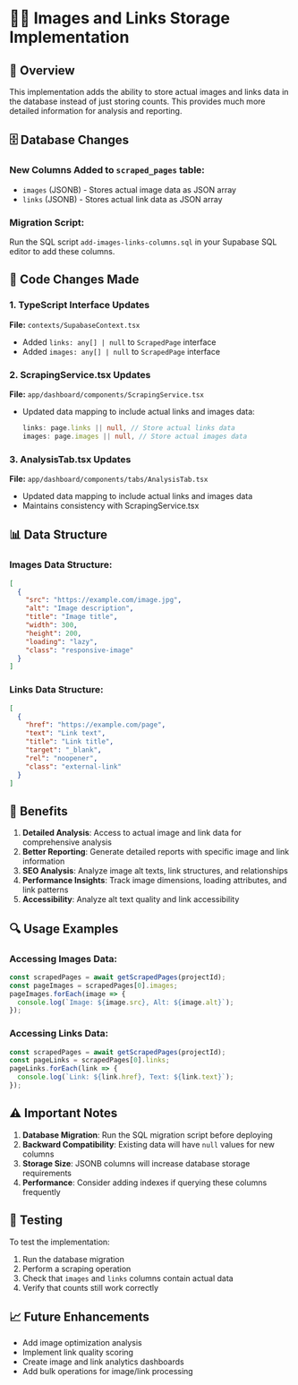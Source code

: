 # 📸🔗 Images and Links Storage Implementation

## 🎯 **Overview**
This implementation adds the ability to store actual images and links data in the database instead of just storing counts. This provides much more detailed information for analysis and reporting.

## 🗄️ **Database Changes**

### **New Columns Added to `scraped_pages` table:**
- `images` (JSONB) - Stores actual image data as JSON array
- `links` (JSONB) - Stores actual link data as JSON array

### **Migration Script:**
Run the SQL script `add-images-links-columns.sql` in your Supabase SQL editor to add these columns.

## 🔧 **Code Changes Made**

### **1. TypeScript Interface Updates**
**File:** `contexts/SupabaseContext.tsx`
- Added `links: any[] | null` to `ScrapedPage` interface
- Added `images: any[] | null` to `ScrapedPage` interface

### **2. ScrapingService.tsx Updates**
**File:** `app/dashboard/components/ScrapingService.tsx`
- Updated data mapping to include actual links and images data:
  ```typescript
  links: page.links || null, // Store actual links data
  images: page.images || null, // Store actual images data
  ```

### **3. AnalysisTab.tsx Updates**
**File:** `app/dashboard/components/tabs/AnalysisTab.tsx`
- Updated data mapping to include actual links and images data
- Maintains consistency with ScrapingService.tsx

## 📊 **Data Structure**

### **Images Data Structure:**
```json
[
  {
    "src": "https://example.com/image.jpg",
    "alt": "Image description",
    "title": "Image title",
    "width": 300,
    "height": 200,
    "loading": "lazy",
    "class": "responsive-image"
  }
]
```

### **Links Data Structure:**
```json
[
  {
    "href": "https://example.com/page",
    "text": "Link text",
    "title": "Link title",
    "target": "_blank",
    "rel": "noopener",
    "class": "external-link"
  }
]
```

## 🚀 **Benefits**

1. **Detailed Analysis**: Access to actual image and link data for comprehensive analysis
2. **Better Reporting**: Generate detailed reports with specific image and link information
3. **SEO Analysis**: Analyze image alt texts, link structures, and relationships
4. **Performance Insights**: Track image dimensions, loading attributes, and link patterns
5. **Accessibility**: Analyze alt text quality and link accessibility

## 🔍 **Usage Examples**

### **Accessing Images Data:**
```typescript
const scrapedPages = await getScrapedPages(projectId);
const pageImages = scrapedPages[0].images;
pageImages.forEach(image => {
  console.log(`Image: ${image.src}, Alt: ${image.alt}`);
});
```

### **Accessing Links Data:**
```typescript
const scrapedPages = await getScrapedPages(projectId);
const pageLinks = scrapedPages[0].links;
pageLinks.forEach(link => {
  console.log(`Link: ${link.href}, Text: ${link.text}`);
});
```

## ⚠️ **Important Notes**

1. **Database Migration**: Run the SQL migration script before deploying
2. **Backward Compatibility**: Existing data will have `null` values for new columns
3. **Storage Size**: JSONB columns will increase database storage requirements
4. **Performance**: Consider adding indexes if querying these columns frequently

## 🧪 **Testing**

To test the implementation:
1. Run the database migration
2. Perform a scraping operation
3. Check that `images` and `links` columns contain actual data
4. Verify that counts still work correctly

## 📈 **Future Enhancements**

- Add image optimization analysis
- Implement link quality scoring
- Create image and link analytics dashboards
- Add bulk operations for image/link processing
